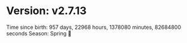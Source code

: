 # Version: v2.7.13
Time since birth: 957 days, 22968 hours, 1378080 minutes, 82684800 seconds
Season: Spring 🌸
